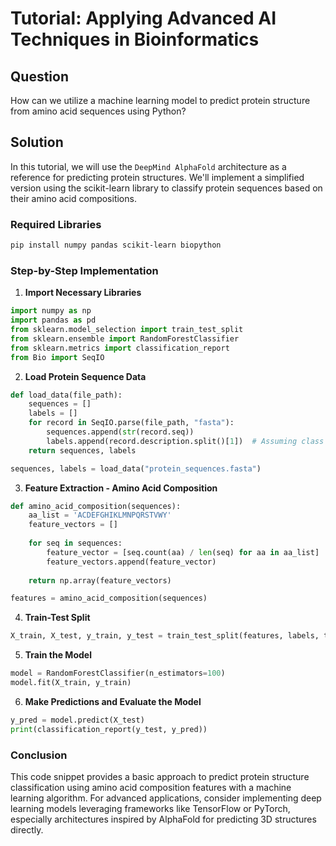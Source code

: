 # Tutorial: Applying Advanced AI Techniques in Bioinformatics

## Question
How can we utilize a machine learning model to predict protein structure from amino acid sequences using Python?

## Solution

In this tutorial, we will use the `DeepMind AlphaFold` architecture as a reference for predicting protein structures. We'll implement a simplified version using the scikit-learn library to classify protein sequences based on their amino acid compositions. 

### Required Libraries
```bash
pip install numpy pandas scikit-learn biopython
```

### Step-by-Step Implementation

1. **Import Necessary Libraries**
```python
import numpy as np
import pandas as pd
from sklearn.model_selection import train_test_split
from sklearn.ensemble import RandomForestClassifier
from sklearn.metrics import classification_report
from Bio import SeqIO
```

2. **Load Protein Sequence Data**
```python
def load_data(file_path):
    sequences = []
    labels = []
    for record in SeqIO.parse(file_path, "fasta"):
        sequences.append(str(record.seq))
        labels.append(record.description.split()[1])  # Assuming class is in description
    return sequences, labels

sequences, labels = load_data("protein_sequences.fasta")
```

3. **Feature Extraction - Amino Acid Composition**
```python
def amino_acid_composition(sequences):
    aa_list = 'ACDEFGHIKLMNPQRSTVWY'
    feature_vectors = []
    
    for seq in sequences:
        feature_vector = [seq.count(aa) / len(seq) for aa in aa_list]
        feature_vectors.append(feature_vector)
        
    return np.array(feature_vectors)

features = amino_acid_composition(sequences)
```

4. **Train-Test Split**
```python
X_train, X_test, y_train, y_test = train_test_split(features, labels, test_size=0.2, random_state=42)
```

5. **Train the Model**
```python
model = RandomForestClassifier(n_estimators=100)
model.fit(X_train, y_train)
```

6. **Make Predictions and Evaluate the Model**
```python
y_pred = model.predict(X_test)
print(classification_report(y_test, y_pred))
```

### Conclusion
This code snippet provides a basic approach to predict protein structure classification using amino acid composition features with a machine learning algorithm. For advanced applications, consider implementing deep learning models leveraging frameworks like TensorFlow or PyTorch, especially architectures inspired by AlphaFold for predicting 3D structures directly.
